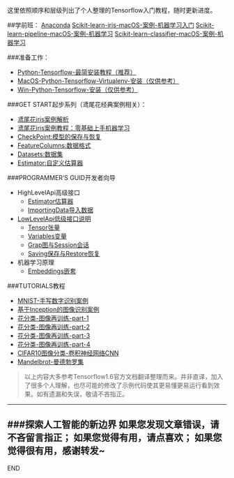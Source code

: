 这里依照顺序和层级列出了个人整理的Tensorflow入门教程，随时更新进度。

##学前班：
[Anaconda](https://www.jianshu.com/p/471763354ebc)
[Scikit-learn-iris-macOS-案例-机器学习入门](https://www.jianshu.com/p/ea164546dc76)
[Scikit-learn-pipeline-macOS-案例-机器学习](https://www.jianshu.com/p/7412323c84a7)
[Scikit-learn-classifier-macOS-案例-机器学习](https://www.jianshu.com/p/a9b18c50b986)


###准备工作：
* [Python-Tensorflow-最简安装教程（推荐）](https://www.jianshu.com/p/2aeed4cee9c6)
* [MacOS-Python-Tensorflow-Virtualenv-安装（仅供参考）](https://www.jianshu.com/p/1bf82604a6da)
* [Win-Python-Tensorflow-安装（仅供参考）](https://www.jianshu.com/p/bda572f44b03)

###GET START起步系列（鸢尾花经典案例相关）：
* [鸢尾花iris案例解析](https://www.jianshu.com/p/da18f0cd7f60)
* [鸢尾花iris案例教程：零基础上手机器学习](https://www.jianshu.com/p/b86c020747f9)
* [CheckPoint:模型的保存与恢复](https://www.jianshu.com/p/3cd1d5d60b67)
* [FeatureColumns:数据格式](https://www.jianshu.com/p/fceb64c790f3)
* [Datasets:数据集](https://www.jianshu.com/p/6455b5e5a278)
* [Estimator:自定义估算器](https://www.jianshu.com/p/5495f87107e7)

###PROGRAMMER‘S GUID开发者向导
* HighLevelApi高级接口
    * [Estimator估算器](https://www.jianshu.com/p/8d7fa685c22f)
    * [ImportingData导入数据](https://www.jianshu.com/p/8c168fc0e01e)
 * [LowLevelApi低级接口说明](https://www.jianshu.com/p/52eb3e90706e)
    * [Tensor张量](https://www.jianshu.com/p/9ef747672f0a)
    * [Variables变量](https://www.jianshu.com/p/d20be42e1185)
    * [Grap图与Session会话](https://www.jianshu.com/p/75bb929cf513)
    * [Saving保存与Restore恢复](https://www.jianshu.com/p/ea4d89ba4e88)
 * 机器学习原理
    * [Embeddings嵌套](https://www.jianshu.com/p/2abab52de52a)

###TUTORIALS教程
* [MNIST-手写数字识别案例](https://www.jianshu.com/p/e343758a185e)
* [基于Inception的图像识别案例](https://www.jianshu.com/p/818da3a6a55e)
* [花分类-图像再训练-part-1](https://www.jianshu.com/p/2c83da04562f)
* [花分类-图像再训练-part-2](https://www.jianshu.com/p/a233a89bc608)
* [花分类-图像再训练-part-3](https://www.jianshu.com/p/bdb87070b780)
* [花分类-图像再训练-part-4](https://www.jianshu.com/p/acf417671918)
* [CIFAR10图像分类-卷积神经网络CNN](https://www.jianshu.com/p/6ca363520596)
* [Mandelbrot-曼德勃罗集](https://www.jianshu.com/p/94c40ab45805)

 >以上内容大多参考Tensorflow1.6官方文档翻译整理而来。并非直译，加入了很多个人理解，也尽可能的修改了示例代码使其更易懂更易运行看到效果。如有遗漏和失误，敬请不吝指正。



---
###探索人工智能的新边界
如果您发现文章错误，请不吝留言指正；
如果您觉得有用，请点喜欢；
如果您觉得很有用，感谢转发~
---
END
